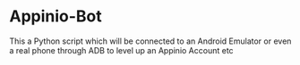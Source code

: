 # Appinio-Bot

This a Python script which will be connected to an Android Emulator or even a real phone through ADB to level up an Appinio Account etc
